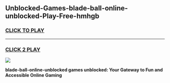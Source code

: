 
## Unblocked-Games-blade-ball-online-unblocked-Play-Free-hmhgb
<h3>
<a href="https://premium76.site?title=blade-ball-online-unblocked&ref=23A">CLICK TO PLAY</a></h3>
<hr>

<h3>
<a href="https://premium76.site?title=blade-ball-online-unblocked&ref=23A">CLICK 2 PLAY</a>
  
</h3>

<a href="https://premium76.site?title=blade-ball-online-unblocked&ref=23A"><img src="https://clearcache.store/games.png"></a>


**blade-ball-online-unblocked games unblocked: Your Gateway to Fun and Accessible Online Gaming**
